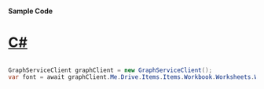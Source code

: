 #### Sample Code
# [C#](#tab/Csharp)

```C#

GraphServiceClient graphClient = new GraphServiceClient();
var font = await graphClient.Me.Drive.Items.Items.Workbook.Worksheets.Worksheets.Charts.Charts.Axes.ValueAxis.Format.Font.Request().GetAsync();

```